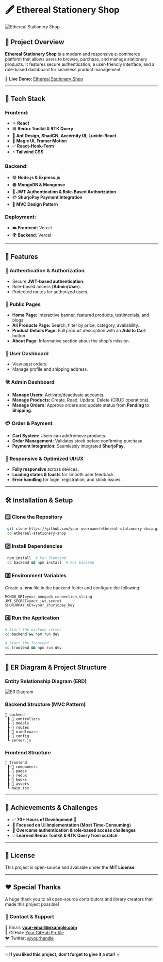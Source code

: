 # 🖋️ Ethereal Stationery Shop

![Ethereal Stationery Shop](https://via.placeholder.com/1200x400?text=Ethereal+Stationery+Shop)

## 🌟 Project Overview
**Ethereal Stationery Shop** is a modern and responsive e-commerce platform that allows users to browse, purchase, and manage stationery products. It features secure authentication, a user-friendly interface, and a role-based dashboard for seamless product management.

🔗 **Live Demo:** [Ethereal Stationery Shop](https://ethereal-frontend-mauve.vercel.app/)

---

## 🚀 Tech Stack
### **Frontend:**
- ⚛ **React**
- 🟦 **Redux Toolkit & RTK Query**
- 💅 **Ant Design, ShadCN, Accernity UI, Lucide-React**
- 🎨 **Magic UI, Framer Motion**
- ✅ **React-Hook-Form**
- ⚡ **Tailwind CSS**

### **Backend:**
- 🟢 **Node.js & Express.js**
- 🟠 **MongoDB & Mongoose**
- 🔐 **JWT Authentication & Role-Based Authorization**
- 💳 **ShurjoPay Payment Integration**
- 📐 **MVC Design Pattern**

### **Deployment:**
- ☁️ **Frontend:** Vercel
- 🌍 **Backend:** Vercel

---

## 📌 Features
### 🔐 **Authentication & Authorization**
- Secure **JWT-based authentication**.
- Role-based access (**Admin/User**).
- Protected routes for authorized users.

### 🏡 **Public Pages**
- **Home Page:** Interactive banner, featured products, testimonials, and blogs.
- **All Products Page:** Search, filter by price, category, availability.
- **Product Details Page:** Full product description with an **Add to Cart** button.
- **About Page:** Informative section about the shop's mission.

### 🛒 **User Dashboard**
- View past orders.
- Manage profile and shipping address.

### 🛠️ **Admin Dashboard**
- **Manage Users:** Activate/deactivate accounts.
- **Manage Products:** Create, Read, Update, Delete (CRUD operations).
- **Manage Orders:** Approve orders and update status from **Pending** to **Shipping**.

### 💳 **Order & Payment**
- **Cart System:** Users can add/remove products.
- **Order Management:** Validates stock before confirming purchase.
- **Payment Integration:** Seamlessly integrated **ShurjoPay**.

### 📱 **Responsive & Optimized UI/UX**
- **Fully responsive** across devices.
- **Loading states & toasts** for smooth user feedback.
- **Error handling** for login, registration, and stock issues.

---

## 🛠️ Installation & Setup
### **1️⃣ Clone the Repository**
```bash
 git clone https://github.com/your-username/ethereal-stationery-shop.git
 cd ethereal-stationery-shop
```
### **2️⃣ Install Dependencies**
```bash
 npm install  # For frontend
 cd backend && npm install  # For backend
```
### **3️⃣ Environment Variables**
Create a **.env** file in the backend folder and configure the following:
```env
MONGO_URI=your_mongodb_connection_string
JWT_SECRET=your_jwt_secret
SHURJOPAY_KEY=your_shurjopay_key
```
### **4️⃣ Run the Application**
```bash
# Start the backend server
cd backend && npm run dev

# Start the frontend
cd frontend && npm run dev
```

---

## 📌 ER Diagram & Project Structure
### **Entity Relationship Diagram (ERD)**
![ER Diagram](https://via.placeholder.com/800x400?text=ER+Diagram+of+Stationery+Shop)

### **Backend Structure (MVC Pattern)**
```
📂 backend
 ┣ 📂 controllers
 ┣ 📂 models
 ┣ 📂 routes
 ┣ 📂 middleware
 ┣ 📂 config
 ┗ server.js
```
### **Frontend Structure**
```
📂 frontend
 ┣ 📂 components
 ┣ 📂 pages
 ┣ 📂 redux
 ┣ 📂 hooks
 ┣ 📂 assets
 ┗ main.tsx
```
---

## 🎯 Achievements & Challenges
- ✅ **70+ Hours of Development** 🚀
- 🎨 **Focused on UI Implementation (Most Time-Consuming)**
- 🔧 **Overcame authentication & role-based access challenges**
- 💡 **Learned Redux Toolkit & RTK Query from scratch**

---

## 📜 License
This project is open-source and available under the **MIT License**.

---

## ❤️ Special Thanks
A huge thank you to all open-source contributors and library creators that made this project possible!

### 📩 **Contact & Support**
📧 Email: **your-email@example.com**  
🔗 GitHub: [Your GitHub Profile](https://github.com/your-username)  
🐦 Twitter: [@yourhandle](https://twitter.com/yourhandle)

---

⭐ **If you liked this project, don’t forget to give it a star!** ⭐

